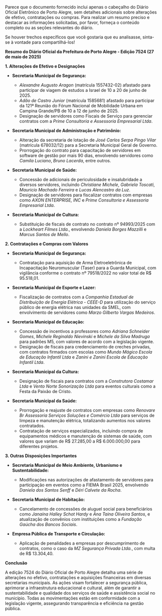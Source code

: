 Parece que o documento fornecido inclui apenas o cabeçalho do Diário Oficial Eletrônico de Porto Alegre, sem detalhes adicionais sobre alterações de efetivo, contratações ou compras. Para realizar um resumo preciso e destacar as informações solicitadas, por favor, forneça o conteúdo completo ou as seções relevantes do diário.

Se houver trechos específicos que você gostaria que eu analisasse, sinta-se à vontade para compartilhá-los!

**Resumo do Diário Oficial da Prefeitura de Porto Alegre - Edição 7524 (27 de maio de 2025)**

**1. Alterações de Efetivo e Designações**

- **Secretaria Municipal de Segurança:**
  - *Alexandre Augusto Aragon* (matrícula 1557432-02) afastado para participar de viagem de estudos a Israel de 10 a 20 de junho de 2025.
  - *Adão de Castro Junior* (matrícula 1585681) afastado para participar da 121ª Reunião do Fórum Nacional de Mobilidade Urbana em Campina Grande/PB de 10 a 12 de junho de 2025.
  - Designação de servidores como Fiscais de Serviço para gerenciar contratos com a *Prime Consultoria e Assessoria Empresarial Ltda*.

- **Secretaria Municipal de Administração e Patrimônio:**
  - Alteração da secretaria de lotação de *José Carlos Serpa Pingo Vilar* (matrícula 678032/12) para a Secretaria Municipal Geral de Governo.
  - Prorrogação do contrato para capacitação de servidores em software de gestão por mais 90 dias, envolvendo servidores como *Camila Luciano*, *Bruno Lacerda*, entre outros.

- **Secretaria Municipal de Saúde:**
  - Concessão de adicionais de periculosidade e insalubridade a diversos servidores, incluindo *Christiane Michele*, *Gabriela Toscati*, *Mauricio Machado Ferreira* e *Lucas Alencastro da Luz*.
  - Designação de servidores para fiscalizar contratos com empresas como *AXON ENTERPRISE, INC* e *Prime Consultoria e Assessoria Empresarial Ltda*.

- **Secretaria Municipal de Cultura:**
  - Substituição de fiscais de contrato no contrato nº 94993/2025 com a *Lockheart Filmes Ltda.*, envolvendo *Daniela Borges Mazzilli* e *Marcus Santos de Mello*.

**2. Contratações e Compras com Valores**

- **Secretaria Municipal de Segurança:**
  - Contratação para aquisição de Arma Eletroeletrônica de Incapacitação Neuromuscular (Taser) para a Guarda Municipal, com vigilância conforme o contrato nº 79518/2022 no valor total de R$ 95.518,01.

- **Secretaria Municipal de Esporte e Lazer:**
  - Fiscalização de contratos com a *Companhia Estadual de Distribuição de Energia Elétrica - CEEE-D* para utilização do serviço público de energia elétrica nas unidades da SMEL, com envolvimento de servidores como *Marzo Gilberto Vargas Medeiros*.

- **Secretaria Municipal de Educação:**
  - Concessão de incentivos a professores como *Adriana Schneider Gomes*, *Michele Reginaldo Nievinski* e *Michele da Silva Madruga* para padrões M5, com valores de acordo com a legislação vigente.
  - Designação de fiscais para credenciamento de creches privadas, com contratos firmados com escolas como *Mundo Mágico Escola de Educação Infantil Ltda* e *Zanini e Zanini Escola de Educação Infantil Ltda*.

- **Secretaria Municipal da Cultura:**
  - Designação de fiscais para contratos com a *Construtora Costamar Ltda* e *Vento Norte Sonorização Ltda* para eventos culturais como a Festa da Paixão de Cristo.

- **Secretaria Municipal da Saúde:**
  - Prorrogação e reajuste de contratos com empresas como *Renovare Br Assessoria Serviços Soluções e Comércio Ltda* para serviços de limpeza e manutenção elétrica, totalizando aumentos nos valores contratados.
  - Contratação de serviços especializados, incluindo compra de equipamentos médicos e manutenção de sistemas de saúde, com valores que variam de R$ 27.285,00 a R$ 6.000.000,00 para diferentes projetos.

**3. Outras Disposições Importantes**

- **Secretaria Municipal de Meio Ambiente, Urbanismo e Sustentabilidade:**
  - Modificações nas autorizações de afastamento de servidores para participação em eventos como a FIEMA Brasil 2025, envolvendo *Daniela dos Santos Senff* e *Déri Calvete da Rocha*.

- **Secretaria Municipal de Habitação:**
  - Cancelamento de concessões de aluguel social para beneficiários como *Janaína Halley Schot Hardy* e *Ana Taina Oliveira Santos*, e atualização de convênios com instituições como a *Fundação Gaúcha dos Bancos Sociais*.

- **Empresa Pública de Transporte e Circulação:**
  - Aplicação de penalidades a empresas por descumprimento de contratos, como o caso da *MZ Segurança Privada Ltda.*, com multa de R$ 13.304,40.

**Conclusão**

A edição 7524 do Diário Oficial de Porto Alegre detalha uma série de alterações no efetivo, contratações e aquisições financeiras em diversas secretarias municipais. As ações visam fortalecer a segurança pública, aprimorar a infraestrutura educacional e cultural, além de garantir a sustentabilidade e qualidade dos serviços de saúde e assistência social no município. Todas as movimentações estão em conformidade com a legislação vigente, assegurando transparência e eficiência na gestão pública.
